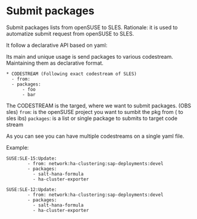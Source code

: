 # Submit packages

Submit packages lists from openSUSE to SLES. 
Rationale: it is used to automatize submit request from openSUSE to SLES.

It follow a declarative API based on yaml:

Its main and unique usage is  send packages to various codestream. Maintaining them as declarative format.
```
* CODESTREAM (Following exact codestream of SLES) 
  - from:
  - packages:
      - foo
      - bar
```
The CODESTREAM is the targed, where we want to submit packages. (OBS sles)
`from`: is the openSUSE project you want to sumbit the pkg from ( to sles ibs)
`packages`: is a list or single package to submits to target code stream

As you can see you can have multiple codestreams on a single yaml file.

Example:
```
SUSE:SLE-15:Update:
        - from: network:ha-clustering:sap-deployments:devel
        - packages: 
          - salt-hana-formula
          - ha-cluster-exporter

SUSE:SLE-12:Update:
        - from: network:ha-clustering:sap-deployments:devel
        - packages:
          - salt-hana-formula
          - ha-cluster-exporter
```
